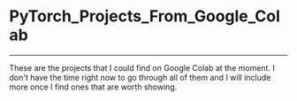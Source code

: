 # PyTorch_Projects_From_Google_Colab
---
These are the projects that I could find on Google Colab at the moment. I don't have the time right now to go through all of them and I will include more once I find ones that are worth showing.
